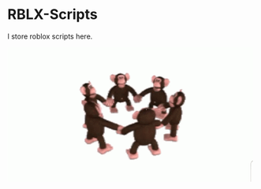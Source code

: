 # RBLX-Scripts
I store roblox scripts here.


![monke](https://github.com/LuaCoder69/RBX-Scripts/blob/main/monkey-circle.gif)
